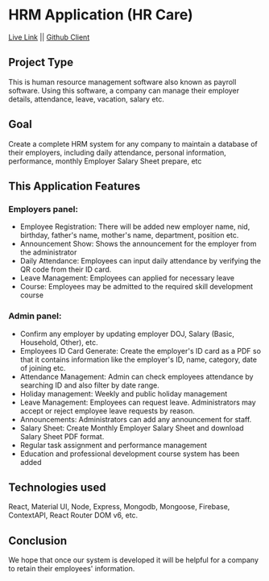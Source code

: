 # HRM Application (HR Care)

[Live Link](https://hr-care-management.netlify.app/) ||
[Github Client](https://github.com/SanjidaNowrin/hr-care-client)


## Project Type
This is human resource management software also known as payroll software. Using this software, a company can manage their employer details, attendance, leave, vacation, salary etc.

##  Goal 
Create a complete HRM system for any company to maintain a database of their employers, including daily attendance, personal information, performance, monthly Employer Salary Sheet prepare, etc 

## This Application Features
### Employers panel:
- Employee Registration: There will be added new employer name, nid, birthday, father's name, mother's name, department, position etc.
- Announcement Show: Shows the announcement for the employer from the administrator
- Daily Attendance: Employees can input daily attendance by verifying the QR code from their ID card.
- Leave Management: Employees can applied for necessary leave
- Course: Employees may be admitted to the required skill development course

### Admin panel:
- Confirm any employer by updating employer DOJ, Salary (Basic, Household, Other), etc.
- Employees ID Card Generate: Create the employer's ID card as a PDF so that it contains information like the employer's ID, name, category, date of joining etc.
- Attendance Management: Admin can check employees attendance by searching ID and also filter by date range.
- Holiday management: Weekly and public holiday management
- Leave Management: Employees can request leave. Administrators may accept or reject employee leave requests by reason.
- Announcements: Administrators can add any announcement for staff.
- Salary Sheet: Create Monthly Employer Salary Sheet and download Salary Sheet PDF format.
- Regular task assignment and performance management
- Education and professional development course system has been added

## Technologies used
React, Material UI, Node, Express, Mongodb, Mongoose, Firebase, ContextAPI, React Router DOM v6, etc.

## Conclusion
We hope that once our system is developed it will be helpful for a company to retain their employees' information.




